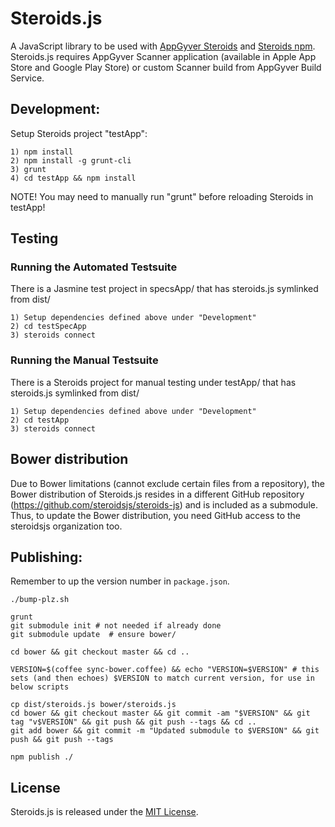 # Steroids.js

A JavaScript library to be used with [AppGyver Steroids](http://appgyver.com/steroids) and [Steroids npm](//github.com/AppGyver/steroids). Steroids.js requires AppGyver Scanner application (available in Apple App Store and Google Play Store) or custom Scanner build from AppGyver Build Service.

## Development:

Setup Steroids project "testApp":

    1) npm install
    2) npm install -g grunt-cli
    3) grunt
    4) cd testApp && npm install

NOTE!
  You may need to manually run "grunt" before reloading Steroids in testApp!


## Testing

### Running the Automated Testsuite

There is a Jasmine test project in specsApp/ that has steroids.js symlinked from dist/

    1) Setup dependencies defined above under "Development"
    2) cd testSpecApp
    3) steroids connect

### Running the Manual Testsuite

There is a Steroids project for manual testing under testApp/ that has steroids.js symlinked from dist/

    1) Setup dependencies defined above under "Development"
    2) cd testApp
    3) steroids connect

## Bower distribution

Due to Bower limitations (cannot exclude certain files from a repository), the Bower distribution of Steroids.js resides in a different GitHub repository (https://github.com/steroidsjs/steroids-js) and is included as a submodule. Thus, to update the Bower distribution, you need GitHub access to the steroidsjs organization too.

## Publishing:

Remember to up the version number in `package.json`.

    ./bump-plz.sh

    grunt
    git submodule init # not needed if already done
    git submodule update  # ensure bower/

    cd bower && git checkout master && cd ..

    VERSION=$(coffee sync-bower.coffee) && echo "VERSION=$VERSION" # this sets (and then echoes) $VERSION to match current version, for use in below scripts

    cp dist/steroids.js bower/steroids.js
    cd bower && git checkout master && git commit -am "$VERSION" && git tag "v$VERSION" && git push && git push --tags && cd ..
    git add bower && git commit -m "Updated submodule to $VERSION" && git push && git push --tags

    npm publish ./

## License

Steroids.js is released under the [MIT License](http://www.opensource.org/licenses/MIT).
